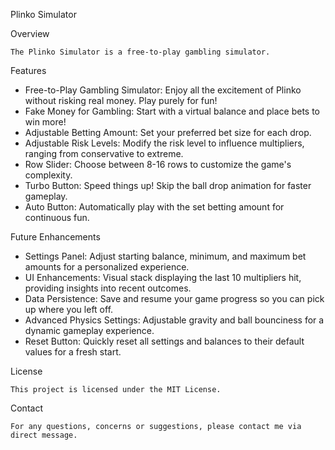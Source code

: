 Plinko Simulator

Overview

    The Plinko Simulator is a free-to-play gambling simulator.

Features

  - Free-to-Play Gambling Simulator: Enjoy all the excitement of Plinko without risking real money. Play purely for fun!
  - Fake Money for Gambling: Start with a virtual balance and place bets to win more!
  - Adjustable Betting Amount: Set your preferred bet size for each drop.
  - Adjustable Risk Levels: Modify the risk level to influence multipliers, ranging from conservative to extreme.
  - Row Slider: Choose between 8-16 rows to customize the game's complexity.
  - Turbo Button: Speed things up! Skip the ball drop animation for faster gameplay.
  - Auto Button: Automatically play with the set betting amount for continuous fun.

Future Enhancements

  - Settings Panel: Adjust starting balance, minimum, and maximum bet amounts for a personalized experience.
  - UI Enhancements: Visual stack displaying the last 10 multipliers hit, providing insights into recent outcomes.
  - Data Persistence: Save and resume your game progress so you can pick up where you left off.
  - Advanced Physics Settings: Adjustable gravity and ball bounciness for a dynamic gameplay experience.
  - Reset Button: Quickly reset all settings and balances to their default values for a fresh start.
    
License

    This project is licensed under the MIT License.

Contact

    For any questions, concerns or suggestions, please contact me via direct message.   
